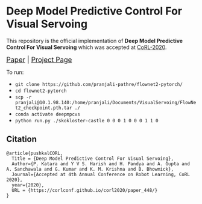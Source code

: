 # Deep Model Predictive Control For Visual Servoing

This repository is the official implementation of **Deep Model Predictive Control For Visual Servoing** which was accepted at [CoRL-2020](https://www.robot-learning.org/program/accepted-papers).

<font size="+1">[Paper](https://corlconf.github.io/corl2020/paper_448/) | [Project Page](https://robotics.iiit.ac.in/publications/2020/deep-mpc-for-visual-servoing/project-page.html)</font>

To run:

* `git clone https://github.com/pranjali-pathre/flownet2-pytorch/`
* `cd flownet2-pytorch`
* `scp -r pranjali@10.1.98.140:/home/pranjali/Documents/VisualServoing/FlowNet2_checkpoint.pth.tar ./`
* `conda activate deepmpcvs`
* `python run.py ./skokloster-castle 0 0 0 1 0 0 0 1 1 0`
## Citation

```
@article{pushkalCORL,
  Title = {Deep Model Predictive Control For Visual Servoing},
  Author={P. Katara and Y V S. Harish and H. Pandya and A. Gupta and A. Sanchawala and G. Kumar and K. M. Krishna and B. Bhowmick},
  Journal={Accepted at 4th Annual Conference on Robot Learning, CoRL 2020},
  year={2020},
  URL = {https://corlconf.github.io/corl2020/paper_448/}
}
```
